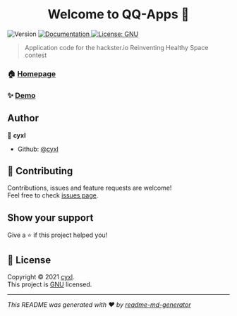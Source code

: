 <h1 align="center">Welcome to QQ-Apps 👋</h1>
<p>
  <img alt="Version" src="https://img.shields.io/badge/version-1.0-blue.svg?cacheSeconds=2592000" />
  <a href="https://www.hackster.io/cyxl/quiz-quest-b016cf" target="_blank">
    <img alt="Documentation" src="https://img.shields.io/badge/documentation-yes-brightgreen.svg" />
  </a>
  <a href="https://github.com/cyxl/QQ-app/blob/main/LICENSE" target="_blank">
    <img alt="License: GNU" src="https://img.shields.io/badge/License-GNU-yellow.svg" />
  </a>
</p>

> Application code for the hackster.io Reinventing Healthy Space contest

### 🏠 [Homepage](https://www.hackster.io/cyxl/quiz-quest-b016cf)

### ✨ [Demo](https://www.youtube.com/watch?v=GHmoBTd4A5o)

## Author

👤 **cyxl**

* Github: [@cyxl](https://github.com/cyxl)

## 🤝 Contributing

Contributions, issues and feature requests are welcome!<br />Feel free to check [issues page](https://github.com/cyxl/QQ-app/issues). 

## Show your support

Give a ⭐️ if this project helped you!

## 📝 License

Copyright © 2021 [cyxl](https://github.com/cyxl).<br />
This project is [GNU](https://github.com/cyxl/QQ-app/blob/main/LICENSE) licensed.

***
_This README was generated with ❤️ by [readme-md-generator](https://github.com/kefranabg/readme-md-generator)_
